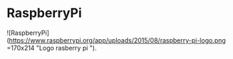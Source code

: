# RaspberryPi
![RaspberryPi](https://www.raspberrypi.org/app/uploads/2015/08/raspberry-pi-logo.png =170x214 "Logo rasberry pi ").
